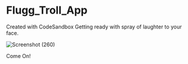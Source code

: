 # Flugg_Troll_App
Created with CodeSandbox
Getting ready with spray of laughter to your face.



![Screenshot (260)](https://user-images.githubusercontent.com/59960697/199482205-d4cc6bae-6f51-4d54-851d-573fd101e841.png)


Come On!
